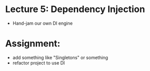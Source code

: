 # Lecture 5: Dependency Injection

* Hand-jam our own DI engine

# Assignment:

* add something like "Singletons" or something
* refactor project to use DI